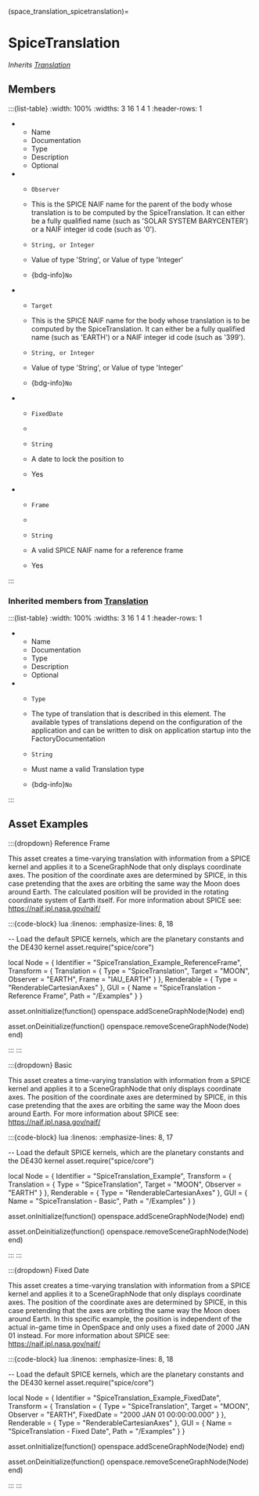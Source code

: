 



(space_translation_spicetranslation)=
# SpiceTranslation

_Inherits [Translation](#core_transform_translation)_




## Members


:::{list-table}
:width: 100%
:widths: 3 16 1 4 1
:header-rows: 1
*   - Name
    - Documentation
    - Type
    - Description
    - Optional

*   - `Observer`
    - This is the SPICE NAIF name for the parent of the body whose translation is to be computed by the SpiceTranslation. It can either be a fully qualified name (such as 'SOLAR SYSTEM BARYCENTER') or a NAIF integer id code (such as '0').
    - `String, or Integer`
    
    - Value of type 'String', or Value of type 'Integer' 
    
    - {bdg-info}`No`
    
*   - `Target`
    - This is the SPICE NAIF name for the body whose translation is to be computed by the SpiceTranslation. It can either be a fully qualified name (such as 'EARTH') or a NAIF integer id code (such as '399').
    - `String, or Integer`
    
    - Value of type 'String', or Value of type 'Integer' 
    
    - {bdg-info}`No`
    
*   - `FixedDate`
    - 
    - `String`
    
    - A date to lock the position to 
    
    - Yes
    
*   - `Frame`
    - 
    - `String`
    
    - A valid SPICE NAIF name for a reference frame 
    
    - Yes
    
:::



### Inherited members from [Translation](#core_transform_translation)

:::{list-table}
:width: 100%
:widths: 3 16 1 4 1
:header-rows: 1
*   - Name
    - Documentation
    - Type
    - Description
    - Optional

*   - `Type`
    - The type of translation that is described in this element. The available types of translations depend on the configuration of the application and can be written to disk on application startup into the FactoryDocumentation
    - `String`
    
    - Must name a valid Translation type 
    
    - {bdg-info}`No`
    
:::














## Asset Examples


:::{dropdown} Reference Frame

This asset creates a time-varying translation with information from a SPICE kernel and
applies it to a SceneGraphNode that only displays coordinate axes. The position of the
coordinate axes are determined by SPICE, in this case pretending that the axes are
orbiting the same way the Moon does around Earth. The calculated position will be
provided in the rotating coordinate system of Earth itself.
For more information about SPICE see: https://naif.jpl.nasa.gov/naif/

:::{code-block} lua
:linenos:
:emphasize-lines: 8, 18

-- Load the default SPICE kernels, which are the planetary constants and the DE430 kernel
asset.require("spice/core")

local Node = {
  Identifier = "SpiceTranslation_Example_ReferenceFrame",
  Transform = {
    Translation = {
      Type = "SpiceTranslation",
      Target = "MOON",
      Observer = "EARTH",
      Frame = "IAU_EARTH"
    }
  },
  Renderable = {
    Type = "RenderableCartesianAxes"
  },
  GUI = {
    Name = "SpiceTranslation - Reference Frame",
    Path = "/Examples"
  }
}

asset.onInitialize(function()
  openspace.addSceneGraphNode(Node)
end)

asset.onDeinitialize(function()
  openspace.removeSceneGraphNode(Node)
end)

:::
:::



:::{dropdown} Basic

This asset creates a time-varying translation with information from a SPICE kernel and
applies it to a SceneGraphNode that only displays coordinate axes. The position of the
coordinate axes are determined by SPICE, in this case pretending that the axes are
orbiting the same way the Moon does around Earth.
For more information about SPICE see: https://naif.jpl.nasa.gov/naif/

:::{code-block} lua
:linenos:
:emphasize-lines: 8, 17

-- Load the default SPICE kernels, which are the planetary constants and the DE430 kernel
asset.require("spice/core")

local Node = {
  Identifier = "SpiceTranslation_Example",
  Transform = {
    Translation = {
      Type = "SpiceTranslation",
      Target = "MOON",
      Observer = "EARTH"
    }
  },
  Renderable = {
    Type = "RenderableCartesianAxes"
  },
  GUI = {
    Name = "SpiceTranslation - Basic",
    Path = "/Examples"
  }
}

asset.onInitialize(function()
  openspace.addSceneGraphNode(Node)
end)

asset.onDeinitialize(function()
  openspace.removeSceneGraphNode(Node)
end)

:::
:::



:::{dropdown} Fixed Date

This asset creates a time-varying translation with information from a SPICE kernel and
applies it to a SceneGraphNode that only displays coordinate axes. The position of the
coordinate axes are determined by SPICE, in this case pretending that the axes are
orbiting the same way the Moon does around Earth. In this specific example, the
position is independent of the actual in-game time in OpenSpace and only uses a fixed
date of 2000 JAN 01 instead.
For more information about SPICE see: https://naif.jpl.nasa.gov/naif/

:::{code-block} lua
:linenos:
:emphasize-lines: 8, 18

-- Load the default SPICE kernels, which are the planetary constants and the DE430 kernel
asset.require("spice/core")

local Node = {
  Identifier = "SpiceTranslation_Example_FixedDate",
  Transform = {
    Translation = {
      Type = "SpiceTranslation",
      Target = "MOON",
      Observer = "EARTH",
      FixedDate = "2000 JAN 01 00:00:00.000"
    }
  },
  Renderable = {
    Type = "RenderableCartesianAxes"
  },
  GUI = {
    Name = "SpiceTranslation - Fixed Date",
    Path = "/Examples"
  }
}

asset.onInitialize(function()
  openspace.addSceneGraphNode(Node)
end)

asset.onDeinitialize(function()
  openspace.removeSceneGraphNode(Node)
end)

:::
:::


